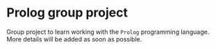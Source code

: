 Prolog group project
==============
Group project to learn working with the `Prolog` programming language.
More details will be added as soon as possible.
